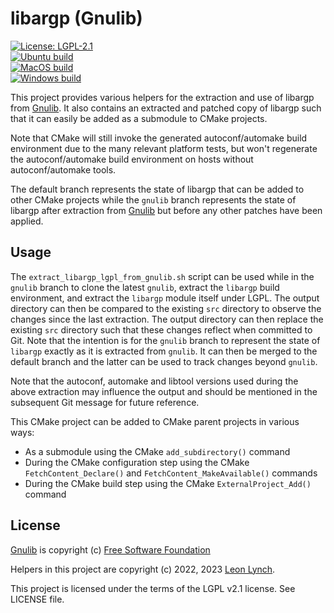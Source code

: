 libargp (Gnulib)
================

[![License: LGPL-2.1](https://img.shields.io/github/license/leonlynch/libargp)](https://www.gnu.org/licenses/old-licenses/lgpl-2.1.html)<br/>
[![Ubuntu build](https://github.com/leonlynch/libargp/actions/workflows/ubuntu-build.yaml/badge.svg)](https://github.com/leonlynch/libargp/actions/workflows/ubuntu-build.yaml)<br/>
[![MacOS build](https://github.com/leonlynch/libargp/actions/workflows/macos-build.yaml/badge.svg)](https://github.com/leonlynch/libargp/actions/workflows/macos-build.yaml)<br/>
[![Windows build](https://github.com/leonlynch/libargp/actions/workflows/windows-build.yaml/badge.svg)](https://github.com/leonlynch/libargp/actions/workflows/windows-build.yaml)<br/>

This project provides various helpers for the extraction and use of libargp
from [Gnulib](https://www.gnu.org/software/gnulib/). It also contains an
extracted and patched copy of libargp such that it can easily be added as a
submodule to CMake projects.

Note that CMake will still invoke the generated autoconf/automake build
environment due to the many relevant platform tests, but won't regenerate the
autoconf/automake build environment on hosts without autoconf/automake tools.

The default branch represents the state of libargp that can be added to other
CMake projects while the `gnulib` branch represents the state of libargp after
extraction from [Gnulib](https://www.gnu.org/software/gnulib/) but before any
other patches have been applied.

Usage
-----

The `extract_libargp_lgpl_from_gnulib.sh` script can be used while in the
`gnulib` branch to clone the latest `gnulib`, extract the `libargp` build
environment, and extract the `libargp` module itself under LGPL. The output
directory can then be compared to the existing `src` directory to observe the
changes since the last extraction. The output directory can then replace the
existing `src` directory such that these changes reflect when committed to
Git. Note that the intention is for the `gnulib` branch to represent the state
of `libargp` exactly as it is extracted from `gnulib`. It can then be merged
to the default branch and the latter can be used to track changes beyond
`gnulib`.

Note that the autoconf, automake and libtool versions used during the above
extraction may influence the output and should be mentioned in the subsequent
Git message for future reference.

This CMake project can be added to CMake parent projects in various ways:
* As a submodule using the CMake `add_subdirectory()` command
* During the CMake configuration step using the CMake `FetchContent_Declare()`
  and `FetchContent_MakeAvailable()` commands
* During the CMake build step using the CMake `ExternalProject_Add()` command

License
-------

[Gnulib](https://www.gnu.org/software/gnulib/) is copyright (c) [Free Software Foundation](https://www.fsf.org/)

Helpers in this project are copyright (c) 2022, 2023 [Leon Lynch](https://github.com/leonlynch).

This project is licensed under the terms of the LGPL v2.1 license. See LICENSE file.
